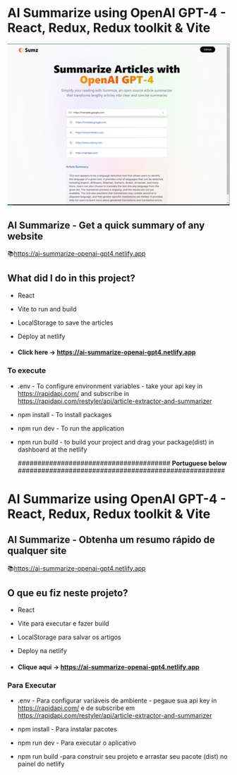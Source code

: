 # AI Summarize using OpenAI GPT-4 - React, Redux, Redux toolkit & Vite

![preview img](/preview.png)

## AI Summarize - Get a quick summary of any website

📚https://ai-summarize-openai-gpt4.netlify.app

## What did I do in this project?

- React
- Vite to run and build
- LocalStorage to save the articles
- Deploy at netlify

- #### Click here -> https://ai-summarize-openai-gpt4.netlify.app

### To execute

- .env - To configure environment variables - take your api key in https://rapidapi.com/ and subscribe in https://rapidapi.com/restyler/api/article-extractor-and-summarizer

- npm install - To install packages
- npm run dev - To run the application
- npm run build - to build your project and drag your package(dist) in dashboard at the netlify

  ####################################### **Portuguese below** #####################################################

# AI Summarize using OpenAI GPT-4 - React, Redux, Redux toolkit & Vite

## AI Summarize - Obtenha um resumo rápido de qualquer site

📚https://ai-summarize-openai-gpt4.netlify.app

## O que eu fiz neste projeto?

- React
- Vite para executar e fazer build
- LocalStorage para salvar os artigos
- Deploy na netlify

- #### Clique aqui -> https://ai-summarize-openai-gpt4.netlify.app

### Para Executar

- .env - Para configurar variáveis de ambiente - pegaue sua api key in https://rapidapi.com/ e de subscribe em https://rapidapi.com/restyler/api/article-extractor-and-summarizer

- npm install - Para instalar pacotes
- npm run dev - Para executar o aplicativo
- npm run build -para construir seu projeto e arrastar seu pacote (dist) no painel do netlify
